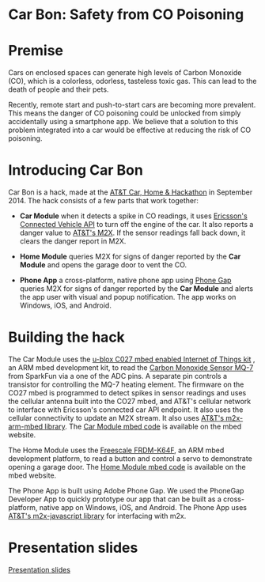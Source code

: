 Car Bon: Safety from CO Poisoning
===================

Premise
=======

Cars on enclosed spaces can generate high levels of Carbon Monoxide
(CO), which is a colorless, odorless, tasteless toxic gas. This can
lead to the death of people and their pets.

Recently, remote start and push-to-start cars are becoming more
prevalent. This means the danger of CO poisoning could be unlocked
from simply accidentally using a smartphone app. We believe that a
solution to this problem integrated into a car would be effective at
reducing the risk of CO poisoning.

Introducing Car Bon
===================

Car Bon is a hack, made at the
[AT&T Car, Home & Hackathon](http://attcarhomehackathon.com/) in
September 2014. The hack consists of a few parts that work together:

* **Car Module** when it detects a spike in CO readings, it uses
  [Ericsson's Connected Vehicle API](http://ericsson-innovate.github.io/hackathon-portal/#/getting-started)
  to turn off the engine of the car. It also reports a danger value to
  [AT&T's M2X](https://m2x.att.com/). If the sensor readings fall back
  down, it clears the danger report in M2X.

* **Home Module** queries M2X for signs of danger reported by the **Car
  Module** and opens the garage door to vent the CO.

* **Phone App** a cross-platform, native phone
  app using [Phone Gap](http://phonegap.com/) queries M2X for signs of
  danger reported by the **Car Module** and alerts the app user with
  visual and popup notification. The app works on Windows, iOS, and Android.

Building the hack
============

The Car Module uses the
[u-blox C027 mbed enabled Internet of Things kit](http://www.u-blox.com/en/evaluation-tools-a-software/reference-designs/for-gps-chips/c027-internet-of-things-kit.html)
, an ARM mbed development kit, to read the
[Carbon Monoxide Sensor MQ-7](https://www.sparkfun.com/products/9403)
from SparkFun via a one of the ADC pins. A separate pin controls a
transistor for controlling the MQ-7 heating element. The firmware on
the CO27 mbed is programmed to detect spikes in sensor readings and
uses the cellular antenna built into the CO27 mbed, and AT&T's
cellular network to interface with Ericsson's connected car API
endpoint. It also uses the cellular connectivity to update an M2X
stream. It also uses
[AT&T's m2x-arm-mbed library](https://github.com/attm2x/m2x-arm-mbed). The
[Car Module mbed code](http://mbed.org/users/kwchang2/code/Car_Bon_car_module/)
is available on the mbed website.

The Home Module uses the
[Freescale FRDM-K64F](http://mbed.org/platforms/FRDM-K64F/), an ARM
mbed development platform, to read a button and control a servo to
demonstrate opening a garage door. The
[Home Module mbed code](http://mbed.org/users/buf006/code/carbon_home_module/)
is available on the mbed website.

The Phone App is built using Adobe Phone Gap. We used the PhoneGap
Developer App to quickly prototype our app that can be built as a
cross-platform, native app on Windows, iOS, and Android. The Phone App
uses
[AT&T's m2x-javascript library](https://github.com/attm2x/m2x-javascript)
for interfacing with m2x.

Presentation slides
===================
[Presentation slides](https://docs.google.com/presentation/d/1NOYeNe26z3UjaZ_olJZk-4r_qxrCmETwBjggLlNfcCg/edit?usp=sharing)
